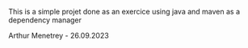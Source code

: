 This is a simple projet done as an exercice using java and maven as a dependency manager

Arthur Menetrey - 26.09.2023